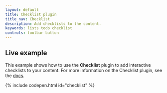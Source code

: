 ```yaml
---
layout: default
title: Checklist plugin
title_nav: Checklist
description: Add checklists to the content.
keywords: lists todo checklist
controls: toolbar button
---
```



## Live example

This example shows how to use the **Checklist** plugin to add interactive checklists to your content. For more information on the Checklist plugin, see the [docs]().

{% include codepen.html id="checklist" %}